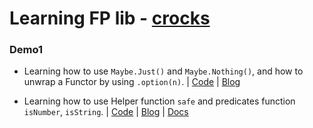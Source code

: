 # Learning FP lib - [crocks](https://github.com/evilsoft/crocks)

### Demo1

* Learning how to use `Maybe.Just()` and `Maybe.Nothing()`, and how to unwrap a Functor by using `.option(n)`. | [Code](./demo1.js) | [Blog](http://www.cnblogs.com/Answer1215/p/9022702.html)

* Learning how to use Helper function `safe` and predicates function `isNumber`, `isString`. | [Code](./demo2.js) | [Blog](https://docs.google.com/spreadsheets/d/17BvmvPOAHOWhjXBtoqNihTv1GNs7CIi80Oyk0bU8VIY/edit#gid=1989136257) | [Docs](https://evilsoft.github.io/crocks/docs/functions/predicate-functions.html)